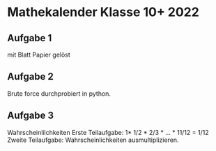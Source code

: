 # Mathekalender Klasse 10+ 2022

## Aufgabe 1
mit Blatt Papier gelöst

## Aufgabe 2
Brute force durchprobiert in python.

## Aufgabe 3
Wahrscheinlilchkeiten
Erste Teilaufgabe: 1* 1/2 * 2/3 * ... * 11/12 = 1/12
Zweite Teilaufgabe: Wahrscheinlichkeiten ausmultiplizieren.